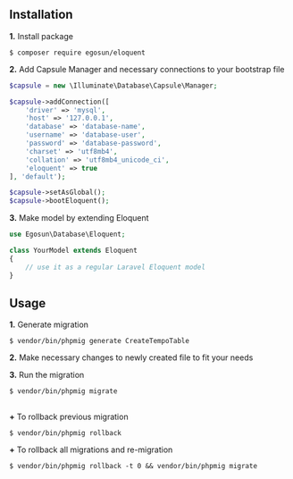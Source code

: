 ## Installation

**1.** Install package
```shell script
$ composer require egosun/eloquent
```

**2.** Add Capsule Manager and necessary connections to your bootstrap file
```php
$capsule = new \Illuminate\Database\Capsule\Manager;

$capsule->addConnection([
    'driver' => 'mysql',
    'host' => '127.0.0.1',
    'database' => 'database-name',
    'username' => 'database-user',
    'password' => 'database-password',
    'charset' => 'utf8mb4',
    'collation' => 'utf8mb4_unicode_ci',
    'eloquent' => true
], 'default');

$capsule->setAsGlobal();
$capsule->bootEloquent();
```

**3.** Make model by extending Eloquent
```php
use Egosun\Database\Eloquent;

class YourModel extends Eloquent
{
    // use it as a regular Laravel Eloquent model
}
```


## Usage

**1.** Generate migration
```shell script
$ vendor/bin/phpmig generate CreateTempoTable
```

**2.** Make necessary changes to newly created file to fit your needs

**3.** Run the migration
```shell script
$ vendor/bin/phpmig migrate
```

##

**+** To rollback previous migration 
```shell script
$ vendor/bin/phpmig rollback
```

**+** To rollback all migrations and re-migration
```shell script
$ vendor/bin/phpmig rollback -t 0 && vendor/bin/phpmig migrate
```

